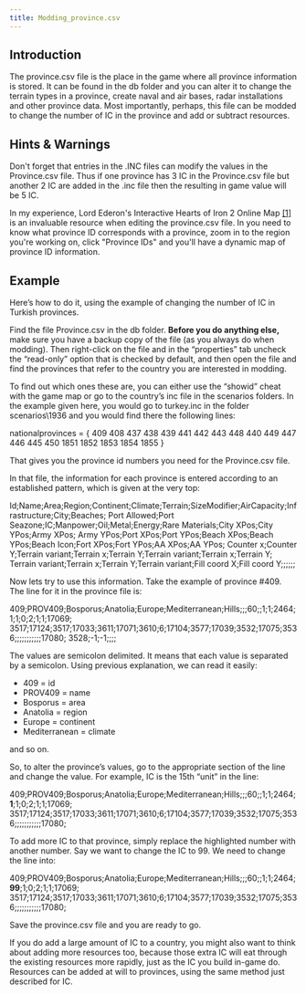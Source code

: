 ```yaml
---
title: Modding_province.csv
---
```

 Introduction
------------

The province.csv file is the place in the game where all province information is stored. It can be found in the db folder and you can alter it to change the terrain types in a province, create naval and air bases, radar installations and other province data. Most importantly, perhaps, this file can be modded to change the number of IC in the province and add or subtract resources.

Hints & Warnings
----------------

Don't forget that entries in the .INC files can modify the values in the Province.csv file. Thus if one province has 3 IC in the Province.csv file but another 2 IC are added in the .inc file then the resulting in game value will be 5 IC.

In my experience, Lord Ederon's Interactive Hearts of Iron 2 Online Map [\[1\]](http://www.ederon.net/hoi2iom.aspx) is an invaluable resource when editing the province.csv file. In you need to know what province ID corresponds with a province, zoom in to the region you're working on, click "Province IDs" and you'll have a dynamic map of province ID information.

Example
-------

Here’s how to do it, using the example of changing the number of IC in Turkish provinces.

Find the file Province.csv in the db folder. **Before you do anything else,** make sure you have a backup copy of the file (as you always do when modding). Then right-click on the file and in the “properties” tab uncheck the “read-only” option that is checked by default, and then open the file and find the provinces that refer to the country you are interested in modding.

To find out which ones these are, you can either use the “showid” cheat with the game map or go to the country’s inc file in the scenarios folders. In the example given here, you would go to turkey.inc in the folder scenarios\\1936 and you would find there the following lines:

nationalprovinces = { 	409 408 437 438 439 441 442 443 448 440 449 447 446 445 450 1851 1852 	1853 1854 1855 	} 

That gives you the province id numbers you need for the Province.csv file.

In that file, the information for each province is entered according to an established pattern, which is given at the very top:

Id;Name;Area;Region;Continent;Climate;Terrain;SizeModifier;AirCapacity;Infrastructure;City;Beaches; Port Allowed;Port Seazone;IC;Manpower;Oil;Metal;Energy;Rare Materials;City XPos;City YPos;Army XPos; Army YPos;Port XPos;Port YPos;Beach XPos;Beach YPos;Beach Icon;Fort XPos;Fort YPos;AA XPos;AA YPos; Counter x;Counter Y;Terrain variant;Terrain x;Terrain Y;Terrain variant;Terrain x;Terrain Y; Terrain variant;Terrain x;Terrain Y;Terrain variant;Fill coord X;Fill coord Y;;;;;; 

Now lets try to use this information. Take the example of province #409. The line for it in the province file is:

409;PROV409;Bosporus;Anatolia;Europe;Mediterranean;Hills;;;60;;1;1;2464;1;1;0;2;1;1;17069; 3517;17124;3517;17033;3611;17071;3610;6;17104;3577;17039;3532;17075;3536;;;;;;;;;;;17080; 3528;-1;-1;;;; 

The values are semicolon delimited. It means that each value is separated by a semicolon. Using previous explanation, we can read it easily:

*   409 = id
*   PROV409 = name
*   Bosporus = area
*   Anatolia = region
*   Europe = continent
*   Mediterranean = climate

and so on.

So, to alter the province’s values, go to the appropriate section of the line and change the value. For example, IC is the 15th “unit” in the line:

409;PROV409;Bosporus;Anatolia;Europe;Mediterranean;Hills;;;60;;1;1;2464;**1**;1;0;2;1;1;17069; 3517;17124;3517;17033;3611;17071;3610;6;17104;3577;17039;3532;17075;3536;;;;;;;;;;;17080; 

To add more IC to that province, simply replace the highlighted number with another number. Say we want to change the IC to 99. We need to change the line into:

409;PROV409;Bosporus;Anatolia;Europe;Mediterranean;Hills;;;60;;1;1;2464;**99**;1;0;2;1;1;17069; 3517;17124;3517;17033;3611;17071;3610;6;17104;3577;17039;3532;17075;3536;;;;;;;;;;;17080; 

Save the province.csv file and you are ready to go.

If you do add a large amount of IC to a country, you might also want to think about adding more resources too, because those extra IC will eat through the existing resources more rapidly, just as the IC you build in-game do. Resources can be added at will to provinces, using the same method just described for IC.